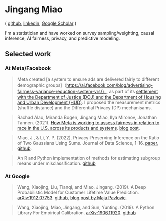 # Jingang Miao

<!--  This is for my personal page https://miaojingang.github.io/. -->

(
    [github](https://github.com/miaojingang),
    [linkedin](https://www.linkedin.com/in/jingang-miao/), 
    [Google Scholar](https://scholar.google.com/citations?user=0u68g4gAAAAJ)
 )

I'm a statistician and have worked on
survey sampling/weighting, causal inference,
AI fairness, privacy, and predictive modeling.


## Selected work

### At Meta/Facebook

> Meta created [a system to ensure ads are delivered fairly to different demographic groups]（https://ai.facebook.com/blog/advertising-fairness-variance-reduction-system-vrs/）, as part of its [settlement with the Department of Justice (DOJ) and the Department of Housing and Urban Development (HUD)](https://about.fb.com/news/2023/01/an-update-on-our-ads-fairness-efforts/). I proposed the measurement metrics (shuffle distance) and the Differential Privacy (DP) mechanisams.

>  Rachad Alao, Miranda Bogen, Jingang Miao, Ilya Mironov, Jonathan Tannen.
(2021). [How Meta is working to assess fairness in relation to race in the U.S. across its products and systems](https://ai.facebook.com/research/publications/how-meta-is-working-to-assess-fairness-in-relation-to-race-in-the-us-across-its-products-and-systems). [blog post](https://ai.facebook.com/blog/assessing-fairness-of-our-products-while-protecting-peoples-privacy/).

> Miao, J., & Li, Y. P. (2022). Privacy-Preserving Inference on the Ratio of Two Gaussians Using Sums. Journal of Data Science, 1-16.
[paper](https://jds-online.org/journal/JDS/article/1281/info),
[github](https://github.com/miaojingang/private_ratio).

> An R and Python implementation of methods
for estimating subgroup means under misclassification.
[github](https://github.com/facebookresearch/mc)

### At Google
> Wang, Xiaojing, Liu, Tianqi, and Miao, Jingang. (2019).
A Deep Probabilistic Model for Customer Lifetime Value Prediction.
[arXiv:1912.07753](https://arxiv.org/abs/1912.07753).
[github](https://github.com/google/lifetime_value),
[blog post by Maja Pavlovic](https://towardsdatascience.com/the-paper-a-deep-probabilistic-model-for-customer-lifetime-value-prediction-eb5d61a83ecd).

> Wang, Xiaojing, Miao, Jingang, and Sun, Yunting. (2019).
A Python Library For Empirical Calibration.
[arXiv:1906.11920](https://arxiv.org/abs/1906.11920).
[github](https://github.com/google/empirical_calibration)

